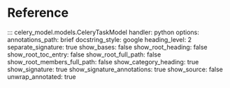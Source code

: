 # Reference


::: celery_model.models.CeleryTaskModel
    handler: python
    options:
        annotations_path: brief
        docstring_style: google
        heading_level: 2
        separate_signature: true
        show_bases: false
        show_root_heading: false
        show_root_toc_entry: false
        show_root_full_path: false
        show_root_members_full_path: false
        show_category_heading: true
        show_signature: true
        show_signature_annotations: true
        show_source: false  
        unwrap_annotated: true
